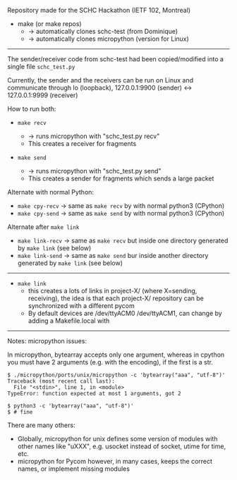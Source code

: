
Repository made for the SCHC Hackathon (IETF 102, Montreal)

* make
  (or make repos)
  * -> automatically clones schc-test (from Dominique)
  * -> automatically clones micropython (version for Linux)

----

The sender/receiver code from schc-test had been copied/modified into
a single file `schc_test.py`

Currently, the sender and the receivers can be run on Linux and communicate
through lo (loopback), 127.0.0.1:9900 (sender) <-> 127.0.0.1:9999 (receiver)

How to run both:

* `make recv`
  * -> runs micropython with "schc_test.py recv"
  * This creates a receiver for fragments

* `make send`
  * -> runs micropython with "schc_test.py send"
  * This creates a sender for fragments which sends a large packet

Alternate with normal Python:

* `make cpy-recv`  -> same as `make recv` by with normal python3 (CPython)
* `make cpy-send`  -> same as `make send` by with normal python3 (CPython)

Alternate after `make link`

* `make link-recv`  -> same as `make recv` but inside one directory generated by `make link` (see below)
* `make link-send`  -> same as `make send` bur inside another directory generated by `make link` (see below)

----

* `make link`
  * this creates a lots of links in project-X/ (where X=sending, receiving),
     the idea is that each project-X/ repository can be synchronized with a
     different pycom 
  * By default devices are /dev/ttyACM0 /dev/ttyACM1, can change by adding a Makefile.local with 

----

Notes:
  micropython issues:
  
In micropython, bytearray accepts only one argument, whereas in cpython
you must have 2 arguments (e.g. with the encoding), if the first is a str.

```
$ ./micropython/ports/unix/micropython -c 'bytearray("aaa", "utf-8")'
Traceback (most recent call last):
  File "<stdin>", line 1, in <module>
TypeError: function expected at most 1 arguments, got 2

$ python3 -c 'bytearray("aaa", "utf-8")'
$ # fine
```

There are many others:
* Globally, micropython for unix defines some version of modules with other names like "uXXX", e.g. usocket instead of socket, utime for time, etc.
* micropython for Pycom however, in many cases, keeps the correct names, or implement missing modules
